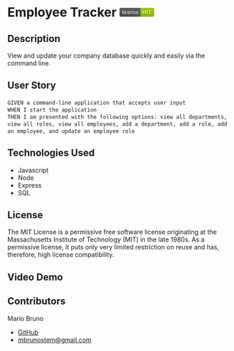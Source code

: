 # Employee Tracker ![License](./Assets/LicenseMIT.png)

## Description
View and update your company database quickly and easily via the command line.

## User Story
```
GIVEN a command-line application that accepts user input
WHEN I start the application
THEN I am presented with the following options: view all departments, view all roles, view all employees, add a department, add a role, add an employee, and update an employee role

```

## Technologies Used
* Javascript
* Node
* Express
* SQL

## License
The MIT License is a permissive free software license originating at the Massachusetts Institute of Technology (MIT) in the late 1980s. As a permissive license, it puts only very limited restriction on reuse and has, therefore, high license compatibility.

## Video Demo

## Contributors
Mario Bruno
* [GitHub](https://github.com/MBrunoStem)
* mbrunostem@gmail.com